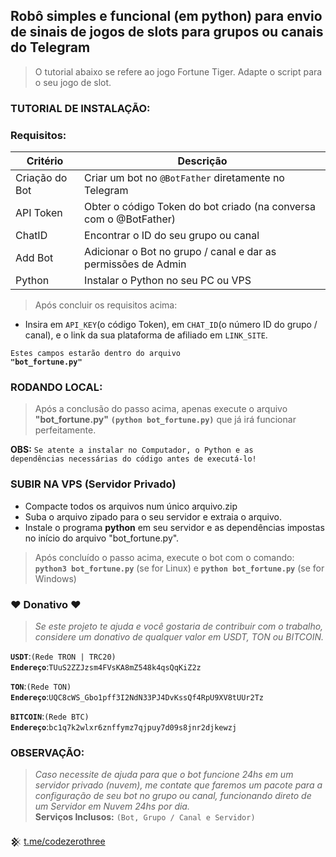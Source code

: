 ## Robô simples e funcional (em python) para envio de sinais  de jogos de slots para grupos ou canais do Telegram

> O tutorial abaixo se refere ao jogo Fortune Tiger. Adapte o script para o seu jogo de slot.

### TUTORIAL DE INSTALAÇÃO:

### Requisitos:
|Critério|Descrição|
-|-
Criação do Bot|Criar um bot no <code>@BotFather</code> diretamente no Telegram
API Token|Obter o código Token do bot criado (na conversa com o @BotFather)
ChatID|Encontrar o ID do seu grupo ou canal
Add Bot|Adicionar o Bot no grupo / canal e dar as permissões de Admin
Python|Instalar o Python no seu PC ou VPS

> Após concluir os requisitos acima:
* Insira em <code>API_KEY</code>(o código Token), em <code>CHAT_ID</code>(o número ID do grupo / canal), e o link da sua plataforma de afiliado em <code>LINK_SITE</code>.

<code>Estes campos estarão dentro do arquivo <b>"bot_fortune.py"</b></code>
### RODANDO LOCAL:
> Após a conclusão do passo acima, apenas execute o arquivo <b>"bot_fortune.py"</b> <b><code>(python bot_fortune.py)</code></b> que já irá funcionar perfeitamente.

<b>OBS:</b> <code>Se atente a instalar no Computador, o Python e as dependências necessárias do código antes de executá-lo!</code>

### SUBIR NA VPS (Servidor Privado)

* Compacte todos os arquivos num único arquivo.zip 
* Suba o arquivo zipado para o seu servidor e extraia o arquivo.
* Instale o programa <b>python</b> em seu servidor e as dependências impostas no início do arquivo "bot_fortune.py".

> Após concluído o passo acima, execute o bot com o comando: <b><code>python3 bot_fortune.py</code></b> (se for Linux) e <b><code>python bot_fortune.py</code></b> (se for Windows)

### ♥ Donativo ♥

> <i>Se este projeto te ajuda e você gostaria de contribuir com o trabalho, considere um donativo de qualquer valor em USDT, TON ou BITCOIN.</i>

<code><b>USDT</b></code>:<code>(Rede TRON | TRC20)</code>
<br><code><b>Endereço</b></code>:<code>TUuS2ZZJzsm4FVsKA8mZ548k4qsQqKiZ2z</code>

<code><b>TON</b></code>:<code>(Rede TON)</code>
<br><code><b>Endereço</b></code>:<code>UQC8cWS_Gbo1pff3I2NdN33PJ4DvKssQf4RpU9XV8tUUr2Tz</code></br>

<code><b>BITCOIN</b></code>:<code>(Rede BTC)</code>
<br><code><b>Endereço</b></code>:<code>bc1q7k2wlxr6znffymz7qjpuy7d09s8jnr2djkewzj</code></br>

### OBSERVAÇÃO:

> <i>Caso necessite de ajuda para que o bot funcione 24hs em um servidor privado (nuvem), me contate que faremos um pacote para a configuração de seu bot no grupo ou canal, funcionando direto de um Servidor em Nuvem 24hs por dia.</i></br>
<b>Serviços Inclusos:</b> <code>(Bot, Grupo / Canal e Servidor)</code></br>

𒆜 <a href="https://t.me/codezerothree_bot?start=view_github">t.me/codezerothree</a>
